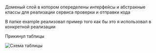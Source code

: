 Доменый слой в котором опеределены интерфейсы и абстракные классы для реализации сервиса проверки и отправки кода

В папке example реализовал пример того как бы это я использовал в конкретной реализации


Прикинул таблицы

![Схема таблицы](https://disk.yandex.lt/i/hdeFxSn1e7XnKg)